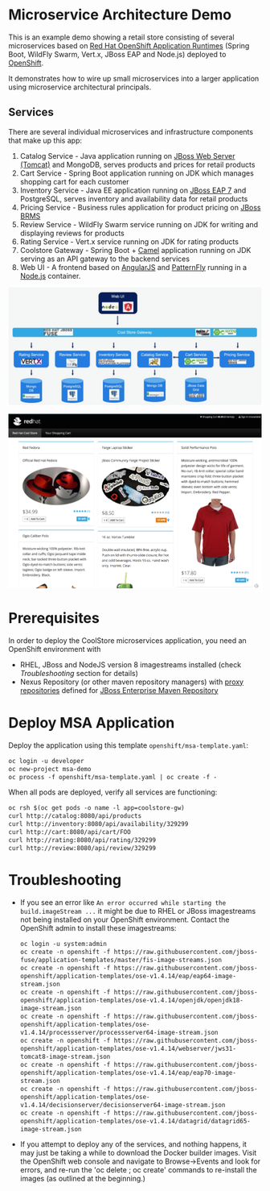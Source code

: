 Microservice Architecture Demo  
====================================
This is an example demo showing a retail store consisting of several microservices based on [Red Hat OpenShift Application Runtimes](https://www.redhat.com/en/resources/openshift-application-runtimes-datasheet) (Spring Boot, WildFly Swarm, Vert.x, JBoss EAP and Node.js) deployed to [OpenShift](https://access.redhat.com/documentation/en/openshift-container-platform).

It demonstrates how to wire up small microservices into a larger application using microservice architectural principals.

Services
--------
There are several individual microservices and infrastructure components that make up this app:

1. Catalog Service - Java application running on [JBoss Web Server (Tomcat)](https://access.redhat.com/products/red-hat-jboss-web-server/) and MongoDB, serves products and prices for retail products
1. Cart Service - Spring Boot application running on JDK which manages shopping cart for each customer
1. Inventory Service - Java EE application running on [JBoss EAP 7](https://access.redhat.com/products/red-hat-jboss-enterprise-application-platform/) and PostgreSQL, serves inventory and availability data for retail products
1. Pricing Service - Business rules application for product pricing on [JBoss BRMS](https://www.redhat.com/en/technologies/jboss-middleware/business-rules)
1. Review Service - WildFly Swarm service running on JDK for writing and displaying reviews for products
1. Rating Service - Vert.x service running on JDK for rating products
1. Coolstore Gateway - Spring Boot + [Camel](http://camel.apache.org) application running on JDK serving as an API gateway to the backend services
1. Web UI - A frontend based on [AngularJS](https://angularjs.org) and [PatternFly](http://patternfly.org) running in a [Node.js](https://access.redhat.com/documentation/en/openshift-container-platform/3.3/paged/using-images/chapter-2-source-to-image-s2i) container.

![Architecture Screenshot](docs/images/arch-diagram.png?raw=true "Architecture Diagram")

![Architecture Screenshot](docs/images/store.png?raw=true "CoolStore Online Shop")

Prerequisites
================
In order to deploy the CoolStore microservices application, you need an OpenShift environment with
* RHEL, JBoss and NodeJS version 8 imagestreams installed (check _Troubleshooting_ section for details)
* Nexus Repository (or other maven repository managers) with [proxy repositories](https://books.sonatype.com/nexus-book/reference/confignx-sect-manage-repo.html) defined for [JBoss Enterprise Maven Repository](https://access.redhat.com/maven-repository)

Deploy  MSA Application
================
Deploy the application using this template `openshift/msa-template.yaml`:
```
oc login -u developer
oc new-project msa-demo
oc process -f openshift/msa-template.yaml | oc create -f -
```

When all pods are deployed, verify all services are functioning:
```
oc rsh $(oc get pods -o name -l app=coolstore-gw)
curl http://catalog:8080/api/products
curl http://inventory:8080/api/availability/329299
curl http://cart:8080/api/cart/FOO
curl http://rating:8080/api/rating/329299
curl http://review:8080/api/review/329299
```
Troubleshooting
================
* If you see an error like `An error occurred while starting the build.imageStream ...` it might be due to RHEL or JBoss imagestreams not being installed on your OpenShift environment. Contact the OpenShift admin to install these imagestreams:

  ```
  oc login -u system:admin
  oc create -n openshift -f https://raw.githubusercontent.com/jboss-fuse/application-templates/master/fis-image-streams.json
  oc create -n openshift -f https://raw.githubusercontent.com/jboss-openshift/application-templates/ose-v1.4.14/eap/eap64-image-stream.json
  oc create -n openshift -f https://raw.githubusercontent.com/jboss-openshift/application-templates/ose-v1.4.14/openjdk/openjdk18-image-stream.json
  oc create -n openshift -f https://raw.githubusercontent.com/jboss-openshift/application-templates/ose-v1.4.14/processserver/processserver64-image-stream.json
  oc create -n openshift -f https://raw.githubusercontent.com/jboss-openshift/application-templates/ose-v1.4.14/webserver/jws31-tomcat8-image-stream.json
  oc create -n openshift -f https://raw.githubusercontent.com/jboss-openshift/application-templates/ose-v1.4.14/eap/eap70-image-stream.json
  oc create -n openshift -f https://raw.githubusercontent.com/jboss-openshift/application-templates/ose-v1.4.14/decisionserver/decisionserver64-image-stream.json
  oc create -n openshift -f https://raw.githubusercontent.com/jboss-openshift/application-templates/ose-v1.4.14/datagrid/datagrid65-image-stream.json
  
  ```

* If you attempt to deploy any of the services, and nothing happens, it may just be taking a while to download the Docker builder images. Visit the OpenShift web console and navigate to
Browse->Events and look for errors, and re-run the 'oc delete ; oc create' commands to re-install the images (as outlined at the beginning.)
